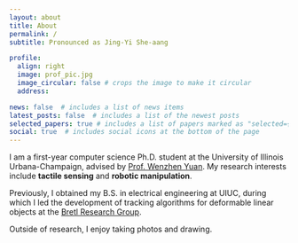 ```yaml
---
layout: about
title: About
permalink: /
subtitle: Pronounced as Jing-Yi She-aang

profile:
  align: right
  image: prof_pic.jpg
  image_circular: false # crops the image to make it circular
  address:

news: false  # includes a list of news items
latest_posts: false  # includes a list of the newest posts
selected_papers: true # includes a list of papers marked as "selected={true}"
social: true  # includes social icons at the bottom of the page
---
```


<!-- bundle exec jekyll serve --lsi -->

I am a first-year computer science Ph.D. student at the University of Illinois Urbana-Champaign, advised by [Prof. Wenzhen Yuan](http://robotouch.ri.cmu.edu/yuanwz/). My research interests include **tactile sensing** and **robotic manipulation**. 

Previously, I obtained my B.S. in electrical engineering at UIUC, during which I led the development of tracking algorithms for deformable linear objects at the [Bretl Research Group](http://bretl.csl.illinois.edu/).

Outside of research, I enjoy taking photos and drawing.

&nbsp;